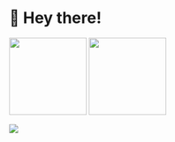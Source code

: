 # 👋 Hey there!

<img height="140" src="https://github-readme-stats.vercel.app/api?username=zer420&show_icons=true"> <img height="140" src="https://github-readme-stats.vercel.app/api/top-langs/?username=zer420&langs_count=5&layout=compact">

![](https://komarev.com/ghpvc/?username=zer420&color=blue)
